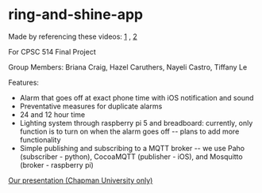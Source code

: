 # ring-and-shine-app
 
Made by referencing these videos: [1](https://www.youtube.com/watch?v=1b8H7UXJ6Co) , [2](https://www.youtube.com/watch?v=6m3H_SLZp5k&list=PLpSG4DtJWIHW1BHjqM6xqEF1jw4h1noYj&index=1)

For CPSC 514 Final Project

Group Members:
Briana Craig, Hazel Caruthers, Nayeli Castro, Tiffany Le

Features:

- Alarm that goes off at exact phone time with iOS notification and sound
- Preventative measures for duplicate alarms
- 24 and 12 hour time
- Lighting system through raspberry pi 5 and breadboard: currently, only function is to turn on when the alarm goes off -- plans to add more functionality
- Simple publishing and subscribing to a MQTT broker -- we use Paho (subscriber - python), CocoaMQTT (publisher - iOS), and  Mosquitto (broker - raspberry pi)

[Our presentation (Chapman University only)](https://docs.google.com/presentation/d/1MkAyVf9v6-JepvmVopanJOJ7yBFCqwsbM8PKcG4X6yM/edit?usp=sharing)


